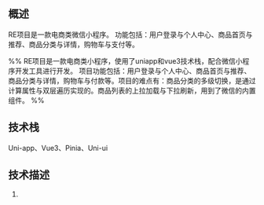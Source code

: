 ## 概述
RE项目是一款电商类微信小程序。 功能包括：用户登录与个人中心、商品首页与推荐、商品分类与详情，购物车与支付等。

%% RE项目是一款电商类小程序，使用了uniapp和vue3技术栈，配合微信小程序开发工具进行开发。 项目功能包括：用户登录与个人中心、商品首页与推荐、商品分类与详情，购物车与付款等。项目的难点有：商品分类的多级切换，是通过计算属性与双层遍历实现的。商品列表的上拉加载与下拉刷新，用到了微信的内置组件。 %%

## 技术栈

Uni-app、Vue3、Pinia、Uni-ui

## 技术描述

1. 